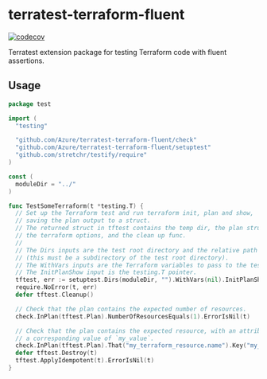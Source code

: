 # terratest-terraform-fluent

[![codecov](https://codecov.io/gh/Azure/terratest-terraform-fluent/branch/main/graph/badge.svg?token=oBG1qFc8S6)](https://codecov.io/gh/Azure/terratest-terraform-fluent)

Terratest extension package for testing Terraform code with fluent assertions.

## Usage

```go
package test

import (
  "testing"

  "github.com/Azure/terratest-terraform-fluent/check"
  "github.com/Azure/terratest-terraform-fluent/setuptest"
  "github.com/stretchr/testify/require"
)

const (
  moduleDir = "../"
)

func TestSomeTerraform(t *testing.T) {
  // Set up the Terraform test and run terraform init, plan and show,
  // saving the plan output to a struct.
  // The returned struct in tftest contains the temp dir, the plan struct,
  // the terraform options, and the clean up func.
  //
  // The Dirs inputs are the test root directory and the relative path to the test code.
  // (this must be a subdirectory of the test root directory).
  // The WithVars inputs are the Terraform variables to pass to the test.
  // The InitPlanShow input is the testing.T pointer.
  tftest, err := setuptest.Dirs(moduleDir, "").WithVars(nil).InitPlanShow(t)
  require.NoError(t, err)
  defer tftest.Cleanup()

  // Check that the plan contains the expected number of resources.
  check.InPlan(tftest.Plan).NumberOfResourcesEquals(1).ErrorIsNil(t)

  // Check that the plan contains the expected resource, with an attribute called `my_attribute` and
  // a corresponding value of `my_value`.
  check.InPlan(tftest.Plan).That("my_terraform_resource.name").Key("my_attribute").HasValue("my_value").ErrorIsNil(t)
  defer tftest.Destroy(t)
  tftest.ApplyIdempotent(t).ErrorIsNil(t)
}
```
